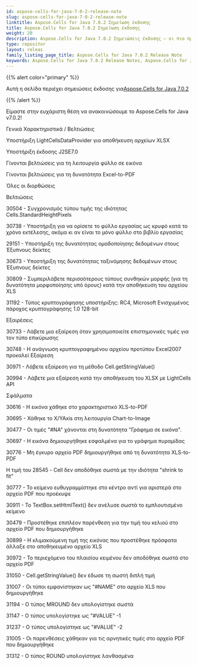 ```yaml
---
id: aspose-cells-for-java-7-0-2-release-note
slug: aspose-cells-for-java-7-0-2-release-note
linktitle: Aspose.Cells for Java 7.0.2 Σημείωση έκδοσης
title: Aspose.Cells for Java 7.0.2 Σημείωση έκδοσης
weight: 20
description: Aspose.Cells for Java 7.0.2 Σημειώσεις έκδοσης – οι πιο πρόσφατες βελτιώσεις, νέες δυνατότητες και επιδιορθώσεις
type: repositor
layout: releas
family_listing_page_title: Aspose.Cells for Java 7.0.2 Release Note
keywords: Aspose.Cells for Java 7.0.2 Release Notes, Aspose.Cells for Java 7.0.2 updates and fixe
---
```

{{% alert color="primary" %}} 

 Αυτή η σελίδα περιέχει σημειώσεις έκδοσης για[Aspose.Cells for Java 7.0.2](https://releases.aspose.com/cells/java/new-releases/aspose.cells-for-java-7.0.2/)

{{% /alert %}} 

 Είμαστε στην ευχάριστη θέση να ανακοινώσουμε το Aspose.Cells for Java v7.0.2!

 Γενικά Χαρακτηριστικά / Βελτιώσεις

 Υποστήριξη LightCellsDataProvider για αποθήκευση αρχείων XLSX

 Υποστήριξη έκδοσης J2SE7.0

 Γίνονται βελτιώσεις για τη λειτουργία φύλλο σε εικόνα

 Γίνονται βελτιώσεις για τη δυνατότητα Excel-to-PDF



 Όλες οι διορθώσεις



 Βελτιώσεις

 30504 - Συγχρονισμός τύπου τιμής της ιδιότητας Cells.StandardHeightPixels

 30738 - Υποστήριξη για να ορίσετε το φύλλο εργασίας ως κρυφό κατά το χρόνο εκτέλεσης, ακόμα κι αν είναι το μόνο φύλλο στο βιβλίο εργασίας

 29151 - Υποστήριξη της δυνατότητας ομαδοποίησης δεδομένων στους Έξυπνους δείκτες

 30673 - Υποστήριξη της δυνατότητας ταξινόμησης δεδομένων στους Έξυπνους δείκτες

30809 - Συμπεριλάβετε περισσότερους τύπους συνθηκών μορφής (για τη δυνατότητα μορφοποίησης υπό όρους) κατά την αποθήκευση του αρχείου XLS

 31192 - Τύπος κρυπτογράφησης υποστήριξης: RC4, Microsoft Ενισχυμένος πάροχος κρυπτογράφησης 1.0 128-bit

 Εξαιρέσεις

 30733 - Λάβετε μια εξαίρεση όταν χρησιμοποιείτε επιστημονικές τιμές για τον τύπο επικύρωσης

 30748 - Η ανάγνωση κρυπτογραφημένου αρχείου προτύπου Excel2007 προκαλεί Εξαίρεση

 30971 - Λάβετε εξαίρεση για τη μέθοδο Cell.getStringValue()

 30994 - Λάβετε μια εξαίρεση κατά την αποθήκευση του XLSX με LightCells API

Σφάλματα

 30616 - Η εικόνα χάθηκε στο χαρακτηριστικό XLS-to-PDF

 30695 - Χάθηκε το X/YAxis στη λειτουργία Chart-to-Image

 30477 - Οι τιμές "#NA" χάνονται στη δυνατότητα "Γράφημα σε εικόνα".

 30697 - Η εικόνα δημιουργήθηκε εσφαλμένα για το γράφημα πυραμίδας

 30776 - Μη έγκυρο αρχείο PDF δημιουργήθηκε από τη δυνατότητα XLS-to-PDF

 Η τιμή του 28545 - Cell δεν αποδόθηκε σωστά με την ιδιότητα "shrink to fit"

30777 - Το κείμενο ευθυγραμμίστηκε στο κέντρο αντί για αριστερά στο αρχείο PDF που προέκυψε

 30911 - Το TextBox.setHtmlText() δεν ανέλυσε σωστά το εμπλουτισμένο κείμενο

 30479 - Προστέθηκε επιπλέον παρένθεση για την τιμή του κελιού στο αρχείο PDF που δημιουργήθηκε

 30899 - Η κλιμακούμενη τιμή της εικόνας που προστέθηκε πρόσφατα άλλαξε στο αποθηκευμένο αρχείο XLS

 30972 - Το περιεχόμενο του πλαισίου κειμένου δεν αποδόθηκε σωστά στο αρχείο PDF

 31050 - Cell.getStringValue() δεν έδωσε τη σωστή διπλή τιμή

 31007 - Οι τύποι εμφανίστηκαν ως "#NAME" στο αρχείο XLS που δημιουργήθηκε

 31194 - Ο τύπος MROUND δεν υπολογίστηκε σωστά

 31147 - Ο τύπος υπολογίστηκε ως "#VALUE" -1

 31237 - Ο τύπος υπολογίστηκε ως "#VALUE" -2

 31005 - Οι παρενθέσεις χάθηκαν για τις αρνητικές τιμές στο αρχείο PDF που δημιουργήθηκε

 31312 - Ο τύπος ROUND υπολογίστηκε λανθασμένα
